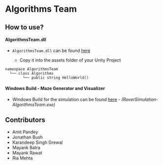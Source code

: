 # Algorithms Team

## How to use?
#### AlgorithmsTeam.dll
- `AlgorithmsTeam.dll` can be found [here](/Algorithm/DLL/AlgorithmsTeam/bin/Debug) 

  - Copy it into the assets folder of your Unity Project
  
```
namespace AlgorithmsTeam
  └── class Algorithms
        └── public string HelloWorld()
```
#### Windows Build - Maze Generator and Visualizer
- Windows Build for the simulation can be found [here](/Algorithm/Map%20Generator/WindowsBuild) - *(RoverSimulation-AlgorithmsTeam.exe)*

## Contributors
- Amit Pandey
- Jonathan Bush
- Karandeep Singh Grewal
- Mayank Batra
- Mayank Rawat
- Ria Mehta
